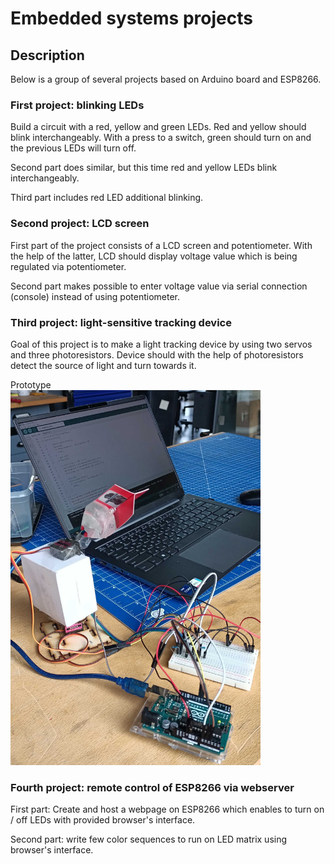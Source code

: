 # Embedded systems projects

## Description

Below is a group of several projects based on Arduino board and ESP8266.

### First project: blinking LEDs

Build a circuit with a red, yellow and green LEDs. Red and yellow should blink
interchangeably. With a press to a switch, green should turn on and the previous
LEDs will turn off.

Second part does similar, but this time red and yellow LEDs blink interchangeably.

Third part includes red LED additional blinking.

### Second project: LCD screen

First part of the project consists of a LCD screen and potentiometer. With the
help of the latter, LCD should display voltage value which is being regulated
via potentiometer.

Second part makes possible to enter voltage value via serial connection (console)
instead of using potentiometer.

### Third project: light-sensitive tracking device

Goal of this project is to make a light tracking device by using two servos and
three photoresistors. Device should with the help of photoresistors detect the
source of light and turn towards it.

Prototype
<br>
<img src="./light-tracking-device/prototype.jpg" alt="Prototype" width="400" height="600">

### Fourth project: remote control of ESP8266 via webserver

First part: Create and host a webpage on ESP8266 which enables to turn on / off
LEDs with provided browser's interface.

Second part: write few color sequences to run on LED matrix using browser's
interface.

